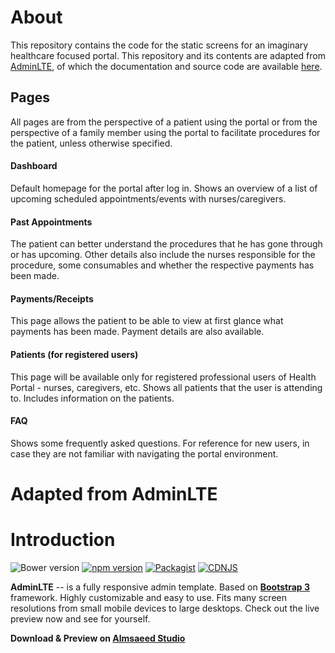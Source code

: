 # About
This repository contains the code for the static screens for an imaginary healthcare focused portal. This repository and its contents are adapted from [AdminLTE]("https://almsaeedstudio.com/themes/AdminLTE/index.html"), of which the documentation and source code are available [here]("https://github.com/almasaeed2010/AdminLTE").

## Pages
All pages are from the perspective of a patient using the portal or from the perspective of a family member using the portal to facilitate procedures for the patient, unless otherwise specified.

#### Dashboard
Default homepage for the portal after log in. Shows an overview of a list of upcoming scheduled appointments/events with nurses/caregivers.

#### Past Appointments
The patient can better understand the procedures that he has gone through or has upcoming. Other details also include the nurses responsible for the procedure, some consumables and whether the respective payments has been made.

#### Payments/Receipts
This page allows the patient to be able to view at first glance what payments has been made. Payment details are also available.

#### Patients (for registered users)
This page will be available only for registered professional users of Health Portal - nurses, caregivers, etc. Shows all patients that the user is attending to. Includes information on the patients.

#### FAQ
Shows some frequently asked questions. For reference for new users, in case they are not familiar with navigating the portal environment.



Adapted from AdminLTE
===========
Introduction
============

![Bower version](https://img.shields.io/bower/v/adminlte.svg)
[![npm version](https://img.shields.io/npm/v/admin-lte.svg)](https://www.npmjs.com/package/admin-lte)
[![Packagist](https://img.shields.io/packagist/v/almasaeed2010/adminlte.svg)](https://packagist.org/packages/almasaeed2010/adminlte)
[![CDNJS](https://img.shields.io/cdnjs/v/admin-lte.svg)](https://cdnjs.com/libraries/admin-lte)

**AdminLTE** -- is a fully responsive admin template. Based on **[Bootstrap 3](https://github.com/twbs/bootstrap)** framework. Highly customizable and easy to use. Fits many screen resolutions from small mobile devices to large desktops. Check out the live preview now and see for yourself.

**Download & Preview on [Almsaeed Studio](https://almsaeedstudio.com)**
